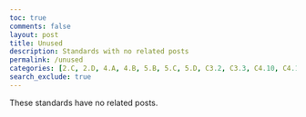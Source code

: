 ```yaml
---
toc: true
comments: false
layout: post
title: Unused
description: Standards with no related posts
permalink: /unused
categories: [2.C, 2.D, 4.A, 4.B, 5.B, 5.C, 5.D, C3.2, C3.3, C4.10, C4.11, C6.0, C6.1, C6.3, C6.4, C6.5, C6.6, C6.7, C7.3, C7.4, C8.0, C8.2, C8.3, C8.4, C8.5, C8.7, C9.0, C9.1, C9.2, C9.4, C9.5, C10.0, C10.1, C10.2, C10.3, C10.4]
search_exclude: true
---
```


These standards have no related posts.